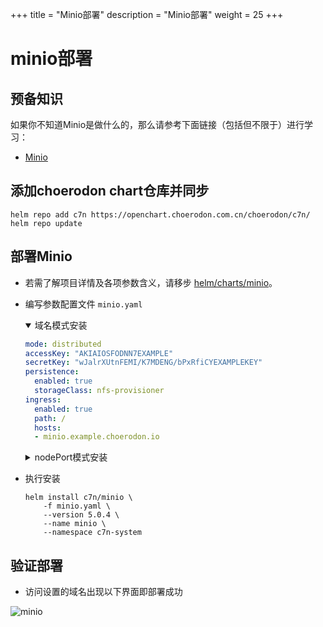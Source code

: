 +++
title = "Minio部署"
description = "Minio部署"
weight = 25
+++

# minio部署

## 预备知识

如果你不知道Minio是做什么的，那么请参考下面链接（包括但不限于）进行学习：

- [Minio](https://github.com/minio/minio#minio-quickstart-guide)

## 添加choerodon chart仓库并同步

```shell
helm repo add c7n https://openchart.choerodon.com.cn/choerodon/c7n/
helm repo update
```

## 部署Minio

- 若需了解项目详情及各项参数含义，请移步 [helm/charts/minio](https://github.com/helm/charts/tree/master/stable/minio#minio)。
- 编写参数配置文件 `minio.yaml`
  
    <details open><summary>域名模式安装</summary>

    ```yaml
    mode: distributed
    accessKey: "AKIAIOSFODNN7EXAMPLE"
    secretKey: "wJalrXUtnFEMI/K7MDENG/bPxRfiCYEXAMPLEKEY"
    persistence:
      enabled: true
      storageClass: nfs-provisioner
    ingress:
      enabled: true
      path: /
      hosts:
      - minio.example.choerodon.io
    ```

    </details>

    <details><summary>nodePort模式安装</summary>

    ```yaml
    mode: distributed
    accessKey: "AKIAIOSFODNN7EXAMPLE"
    secretKey: "wJalrXUtnFEMI/K7MDENG/bPxRfiCYEXAMPLEKEY"
    persistence:
      enabled: true
      storageClass: nfs-provisioner
    service:
      type: NodePort
      nodePort: 30006
    ```

    </details>
- 执行安装

    ```shell
    helm install c7n/minio \
        -f minio.yaml \
        --version 5.0.4 \
        --name minio \
        --namespace c7n-system
    ```

## 验证部署

- 访问设置的域名出现以下界面即部署成功

![minio](/docs/installation-configuration/image/minio.png)
